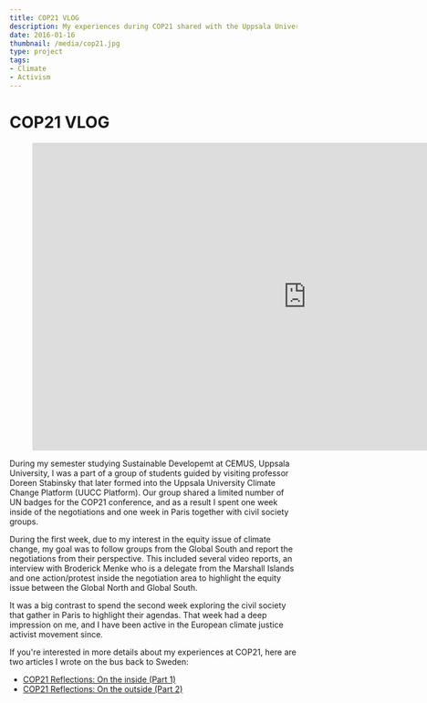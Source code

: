 ```yaml
---
title: COP21 VLOG 
description: My experiences during COP21 shared with the Uppsala University community to follow the negotiations and activism taking place in Paris.
date: 2016-01-16
thumbnail: /media/cop21.jpg
type: project
tags:
- Climate
- Activism
---
```


# COP21 VLOG

<section>
    <figure class="fullwidth">
        <div class="iframe-wrapper">
            <iframe width="960" height="540" src="http://www.youtube.com/embed/videoseries?list=PLUkoBAI9FO2UhglOFLVxdsBel7TnKmaRn" frameborder="0" allowfullscreen></iframe>
        </div>
    </figure>
</section>

<section>

During my semester studying Sustainable Developemt at CEMUS, Uppsala University, I was a part of a group of students guided by visiting professor Doreen Stabinsky that later formed into the Uppsala University Climate Change Platform (UUCC Platform). Our group shared a limited number of UN badges for the COP21 conference, and as a result I spent one week inside of the negotiations and one week in Paris together with civil society groups.

During the first week, due to my interest in the equity issue of climate change, my goal was to follow groups from the Global South and report the negotiations from their perspective. This included several video reports, an interview with Broderick Menke who is a delegate from the Marshall Islands and one action/protest inside the negotiation area to highlight the equity issue between the Global North and Global South.

It was a big contrast to spend the second week exploring the civil society that gather in Paris to highlight their agendas. That week had a deep impression on me, and I have been active in the European climate justice activist movement since.

If you're interested in more details about my experiences at COP21, here are two articles I wrote on the bus back to Sweden:
<ul>
    <li><a href="https://medium.com/@jonathinks/cop21-reflections-on-the-inside-part-1-9d6a38ccf422" target="_blank">COP21 Reflections: On the inside (Part 1)</a></li>
    <li><a href="https://medium.com/@jonathinks/cop21-reflections-on-the-outside-part-2-a35796463dd2" target="_blank">COP21 Reflections: On the outside (Part 2)</a></li>
</ul>

</section>